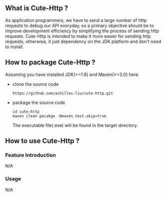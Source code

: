 ## What is Cute-Http ?

As application programmers, we have to send a large number of http requests to debug our API everyday, so a primary objective should be to improve development efficiency by simplifying the process of sending http requests. Cute-Http is intended to make it more easier for sending http requests, otherwise, it just dependency on the JDK platform and don't need to install.

## How to package Cute-Http ?

Assuming you have installed JDK(>=1.8) and Maven(>=3.0) here.

- clone the source code

  ```
  https://github.com/achilles-liu/cute-http.git
  ```

- package the source code

  ```
  cd cute-http
  maven clean pacakge -Dmaven.test.skip=true
  ```

  The executable file(.exe) will be found in the target directory.

## How to use Cute-Http ?

### Feature Introduction

N/A

### Usage

N/A